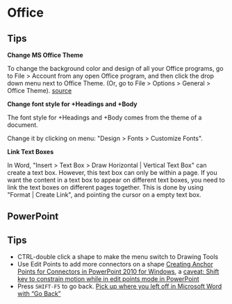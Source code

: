 # Office

## Tips


**Change MS Office Theme**

To change the background color and design of all your Office programs, go to File > Account from any open Office program, and then click the drop down menu next to Office Theme. (Or, go to File > Options > General > Office Theme). [source](https://support.office.com/en-us/article/change-the-look-and-feel-of-office-for-windows-with-office-themes-63e65e1c-08d4-4dea-820e-335f54672310)

**Change font style for +Headings and +Body**

The font style for +Headings and +Body comes from the theme of a document.

Change it by clicking on menu: "Design > Fonts > Customize Fonts".

**Link Text Boxes**

In Word, "Insert > Text Box > Draw Horizontal | Vertical Text Box" can create a text box. However, this text box can only be within a page. If you want the content in a text box to appear on different text boxes, you need to link the text boxes on different pages together. This is done by using "Format | Create Link", and pointing the cursor on a empty text box.

## PowerPoint

## Tips

* CTRL-double click a shape to make the menu switch to Drawing Tools
* Use Edit Points to add more connectors on a shape [Creating Anchor Points for Connectors in PowerPoint 2010 for Windows](https://www.indezine.com/products/powerpoint/learn/shapes/creating-connector-anchorpoints-ppt2010.html), a [caveat: Shift key to constrain motion while in edit points mode in PowerPoint](https://answers.microsoft.com/en-us/msoffice/forum/all/shift-key-to-constrain-motion-while-in-edit-points/c3fe3635-acf6-46a7-b668-70d4c3d643b9)
* Press `SHIFT-F5` to go back. [Pick up where you left off in Microsoft Word with “Go Back”](https://legalofficeguru.com/pick-up-where-you-left-off-in-microsoft-word-with-go-back/)